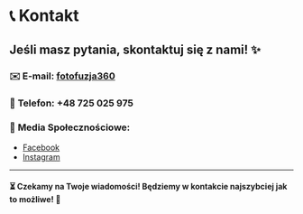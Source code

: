 # 📞 Kontakt

## Jeśli masz pytania, skontaktuj się z nami! ✨

### ✉️ **E-mail**: [fotofuzja360](mailto:kontakt@example.com)

### 📱 **Telefon**: +48 725 025 975

### 💬 **Media Społecznościowe**:
- [Facebook](https://www.facebook.com)
- [Instagram](https://www.instagram.com)

---

#### ⏳ Czekamy na Twoje wiadomości! Będziemy w kontakcie najszybciej jak to możliwe! 💬
